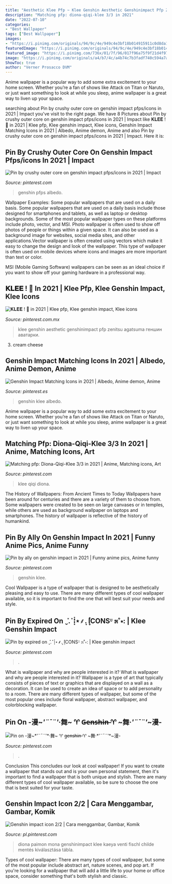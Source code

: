 ```yaml
---
title: "Aesthetic Klee Pfp ~ Klee Genshin Aesthetic Genshinimpact Pfp Zenitsu Agatsuma геншин аватарки"
description: "Matching pfp: diona-qiqi-klee 3/3 in 2021"
date: "2022-07-10"
categories:
- "Best Wallpaper"
tags: ["Best Wallpaper"]
images:
- "https://i.pinimg.com/originals/94/9c/4e/949c4e3bf18b014915911c0d8da1c6f2.jpg"
featuredImage: "https://i.pinimg.com/originals/94/9c/4e/949c4e3bf18b014915911c0d8da1c6f2.jpg"
featured_image: "https://i.pinimg.com/736x/01/7f/96/017f96a75f9f21d4f9744fd3ea3e1779.jpg"
image: "https://i.pinimg.com/originals/a4/b7/4c/a4b74c7b3fadf740c594a7a64eb8fda9.jpg"
ShowToc: true
author: "Verner Prosacco DVM"
---
```



Anime wallpaper is a popular way to add some extra excitement to your home screen. Whether you’re a fan of shows like Attack on Titan or Naruto, or just want something to look at while you sleep, anime wallpaper is a great way to liven up your space.

	

		
searching about Pin by crushy outer core on genshin impact pfps/icons in 2021 | Impact you've visit to the right page. We have 8 Pictures about Pin by crushy outer core on genshin impact pfps/icons in 2021 | Impact like 𝐊𝐋𝐄𝐄 ! 🍎 in 2021 | Klee pfp, Klee genshin impact, Klee icons, Genshin Impact Matching Icons in 2021 | Albedo, Anime demon, Anime and also Pin by crushy outer core on genshin impact pfps/icons in 2021 | Impact. Here it is:
		
    
## Pin By Crushy Outer Core On Genshin Impact Pfps/icons In 2021 | Impact

<img loading=lazy src="https://i.pinimg.com/736x/b6/22/40/b62240e22c6c556bd6d7db5e243d0e0f.jpg" onerror="this.onerror=null;this.src='https://tse3.mm.bing.net/th?id=OIP.xTR8rgPSbPvJ0mrd68mEwwHaHa&amp;pid=15.1';" alt="Pin by crushy outer core on genshin impact pfps/icons in 2021 | Impact">

_Source: pinterest.com_

>genshin pfps albedo. 

	

Wallpaper Examples: Some popular wallpapers that are used on a daily basis.
Some popular wallpapers that are used on a daily basis include those designed for smartphones and tablets, as well as laptop or desktop backgrounds. Some of the most popular wallpaper types on these platforms include photo, vector, and MSI. 
Photo wallpaper is often used to show off photos of people or things within a given space. It can also be used as a background image for websites, social media sites, and other applications.Vector wallpaper is often created using vectors which make it easy to change the design and look of the wallpaper. This type of wallpaper is often used on mobile devices where icons and images are more important than text or color. 

MSI (Mobile Gaming Software) wallpapers can be seen as an ideal choice if you want to show off your gaming hardware in a professional way.

    
## 𝐊𝐋𝐄𝐄 ! 🍎 In 2021 | Klee Pfp, Klee Genshin Impact, Klee Icons

<img loading=lazy src="https://i.pinimg.com/originals/a8/6f/0b/a86f0bedcacfcbafdfcaeb2f067c836b.jpg" onerror="this.onerror=null;this.src='https://tse2.mm.bing.net/th?id=OIP.uePnCsWgpwnpbcy1H8Y2vQHaHa&amp;pid=15.1';" alt="𝐊𝐋𝐄𝐄 ! 🍎 in 2021 | Klee pfp, Klee genshin impact, Klee icons">

_Source: pinterest.com.mx_

>klee genshin aesthetic genshinimpact pfp zenitsu agatsuma геншин аватарки. 

	

3. cream cheese 

    
## Genshin Impact Matching Icons In 2021 | Albedo, Anime Demon, Anime

<img loading=lazy src="https://i.pinimg.com/originals/94/9c/4e/949c4e3bf18b014915911c0d8da1c6f2.jpg" onerror="this.onerror=null;this.src='https://tse3.mm.bing.net/th?id=OIP.VVQgI9ykokX3r67bnMCBaAHaHa&amp;pid=15.1';" alt="Genshin Impact Matching Icons in 2021 | Albedo, Anime demon, Anime">

_Source: pinterest.es_

>genshin klee albedo. 

	

Anime wallpaper is a popular way to add some extra excitement to your home screen. Whether you’re a fan of shows like Attack on Titan or Naruto, or just want something to look at while you sleep, anime wallpaper is a great way to liven up your space.

    
## Matching Pfp: Diona-Qiqi-Klee 3/3 In 2021 | Anime, Matching Icons, Art

<img loading=lazy src="https://i.pinimg.com/736x/58/5d/e4/585de443135a21baf63b69152147ad56.jpg" onerror="this.onerror=null;this.src='https://tse1.mm.bing.net/th?id=OIP._hNKIWulRJKzwPAOJd2wigHaHa&amp;pid=15.1';" alt="Matching pfp: Diona-Qiqi-Klee 3/3 in 2021 | Anime, Matching icons, Art">

_Source: pinterest.com_

>klee qiqi diona. 

	

The History of Wallpapers: From Ancient Times to Today
Wallpapers have been around for centuries and there are a variety of them to choose from. Some wallpapers were created to be seen on large canvases or in temples, while others are used as background wallpaper on laptops and smartphones. The history of wallpaper is reflective of the history of humankind.

    
## Pin By Ally On Genshin Impact In 2021 | Funny Anime Pics, Anime Funny

<img loading=lazy src="https://i.pinimg.com/originals/a4/b7/4c/a4b74c7b3fadf740c594a7a64eb8fda9.jpg" onerror="this.onerror=null;this.src='https://tse3.mm.bing.net/th?id=OIP.pl7D_N30QUdyRQjigVJBogHaHa&amp;pid=15.1';" alt="Pin by ally on genshin impact in 2021 | Funny anime pics, Anime funny">

_Source: pinterest.com_

>genshin klee. 

	

Cool Wallpaper is a type of wallpaper that is designed to be aesthetically pleasing and easy to use. There are many different types of cool wallpaper available, so it is important to find the one that will best suit your needs and style.

    
## Pin By Expired On ˬ̽. ̽ ⸽⋆⸙. ͎۪۫ICONSᵕ̈ ೫˚∗: | Klee Genshin Impact

<img loading=lazy src="https://i.pinimg.com/736x/01/7f/96/017f96a75f9f21d4f9744fd3ea3e1779.jpg" onerror="this.onerror=null;this.src='https://tse3.mm.bing.net/th?id=OIP.3XswinD0cnxGK4adZOm6pAHaHa&amp;pid=15.1';" alt="Pin by expired on ˬ̽. ̽ ⸽⋆⸙. ͎۪۫ICONSᵕ̈ ೫˚∗: | Klee genshin impact">

_Source: pinterest.com_

>. 

	

What is wallpaper and why are people interested in it?
What is wallpaper and why are people interested in it?
Wallpaper is a type of art that typically consists of pieces of text or graphics that are displayed on a wall as a decoration. It can be used to create an idea of space or to add personality to a room. There are many different types of wallpaper, but some of the most popular ones include floral wallpaper, abstract wallpaper, and colorblocking wallpaper.

    
## Pin On -漫~*&#039;¨¯¨&#039;*·舞~ ♈︎ G̶e̶n̶s̶h̶i̶n̶ ♈︎ ~舞·*&#039;¨¯¨&#039;*~漫-

<img loading=lazy src="https://i.pinimg.com/736x/28/52/40/285240d6fe1d9af017296129f038da0a.jpg" onerror="this.onerror=null;this.src='https://tse3.mm.bing.net/th?id=OIP.gJEKYHoXKA0WSX4eCIUeCwHaHa&amp;pid=15.1';" alt="Pin on -漫~*&#039;¨¯¨&#039;*·舞~ ♈︎ g̶e̶n̶s̶h̶i̶n̶ ♈︎ ~舞·*&#039;¨¯¨&#039;*~漫-">

_Source: pinterest.com_

>. 

	

Conclusion
This concludes our look at cool wallpaper! If you want to create a wallpaper that stands out and is your own personal statement, then it's important to find a wallpaper that is both unique and stylish. There are many different types of cool wallpaper available, so be sure to choose the one that is best suited for your taste.

    
## Genshin Impact Icon 2/2 | Cara Menggambar, Gambar, Komik

<img loading=lazy src="https://i.pinimg.com/736x/5e/24/db/5e24db2956ab0db3139176edf1ab7e28.jpg" onerror="this.onerror=null;this.src='https://tse1.mm.bing.net/th?id=OIP.0jFy1SBelOHXqcane9z7KwHaHa&amp;pid=15.1';" alt="Genshin impact icon 2/2 | Cara menggambar, Gambar, Komik">

_Source: pl.pinterest.com_

>diona paimon mona genshinimpact klee kaeya venti fischl childe mentés kiválasztása tábla. 

	

Types of cool wallpaper:
There are many types of cool wallpaper, but some of the most popular include abstract art, nature scenes, and pop art. If you're looking for a wallpaper that will add a little life to your home or office space, consider something that's both stylish and classic.

